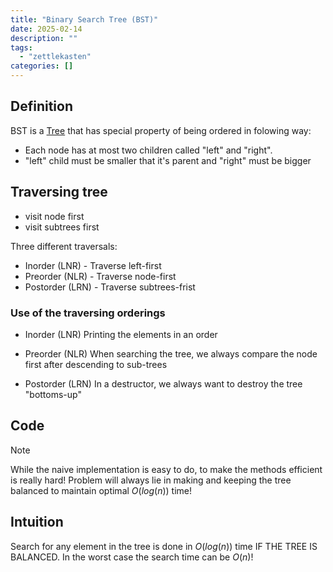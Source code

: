 ```yaml
---
title: "Binary Search Tree (BST)"
date: 2025-02-14
description: ""
tags: 
  - "zettlekasten"
categories: []
---
```


## Definition

BST is a [Tree](Tree.md) that has special property of being ordered in folowing way:
- Each node has at most two children called "left" and "right". 
- "left" child must be smaller that it's parent and "right" must be bigger

## Traversing tree

- visit node first
- visit subtrees first

Three different traversals:
- Inorder (LNR) - Traverse left-first
- Preorder (NLR) - Traverse node-first 
- Postorder (LRN) - Traverse subtrees-frist

### Use of the traversing orderings

- Inorder (LNR)
Printing the elements in an order

- Preorder (NLR) 
When searching the tree, we always compare the node first after descending to
sub-trees

- Postorder (LRN)
In a destructor, we always want to destroy the tree "bottoms-up"

## Code

> [!Note]
> While the naive implementation is easy to do, to make the methods
efficient is really hard! Problem will always lie in making and keeping the tree
balanced to maintain optimal $O(log(n))$ time!

## Intuition
Search for any element in the tree is done in $O(log(n))$ time IF THE TREE IS BALANCED. In the worst case the search time can be $O(n)$!
